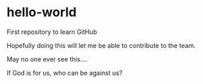 # hello-world
First repository to learn GitHub

Hopefully doing this will let me be able to contribute to the team.

May no one ever see this....

If God is for us, who can be against us? 
